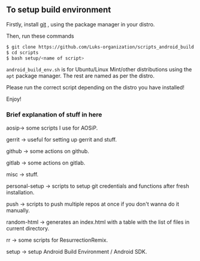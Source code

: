 
## To setup build environment

Firstly, install [git](https://git-scm.com/book/en/v2/Getting-Started-Installing-Git) , using the package manager in your distro.

Then, run these commands

```bash
$ git clone https://github.com/Luks-organization/scripts_android_build
$ cd scripts
$ bash setup/<name of script>
```

`android_build_env.sh` is for Ubuntu/Linux Mint/other distributions using the `apt` package manager.
The rest are named as per the distro.

Please run the correct script depending on the distro you have installed!

Enjoy!

### Brief explanation of stuff in here

aosip-> some scripts I use for AOSiP.

gerrit -> useful for setting up gerrit and stuff.

github -> some actions on github.

gitlab -> some actions on gitlab.

misc -> stuff.

personal-setup -> scripts to setup git credentials and functions after fresh installation.

push -> scripts to push multiple repos at once if you don't wanna do it manually.

random-html -> generates an index.html with a table with the list of files in current directory.

rr -> some scripts for ResurrectionRemix.

setup -> setup Android Build Environment / Android SDK.
